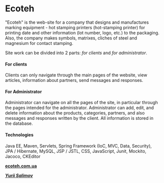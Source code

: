 <h1>Ecoteh</h1>

"Ecoteh" is the web-site for a company that designs and manufactures marking equipment -
hot stamping printers (hot-stamping printer) for printing date and other information
(lot number, logo, etc.) to the packaging. Also, the company makes symbols, matrixes,
cliches of steel and magnesium for contact stamping.

Site work can be divided into 2 parts: _for clients_ and _for administrator_.

<h4>For clients</h4>

Clients can only navigate through the main pages of the website, view articles,
information about partners, send messages and responses.

<h4>For Administrator</h4>

Administrator can navigate on all the pages of the site, in particular through the pages
intended for the administrator. Administrator can add, edit, and delete information about
the products, categories, partners, and also messages and responses written by the client.
All information is stored in the database.

<h4>Technologies</h4>

 Java EE, Maven, Servlets, Spring Framework (IoC, MVC, Data, Security), JPA / Hibernate,
 MySQL, JSP / JSTL, CSS, JavaScript, Junit, Mockito, Jacoco, CKEditor

**<a href="http://ecoteh.com.ua" title="Ecoteh site" target="_blank">
    ecoteh.com.ua
</a>**

_**<a href="https://www.linkedin.com/in/yurii-salimov" title="LinkedIn" target="_blank">
    Yurii Salimov
</a>**_
